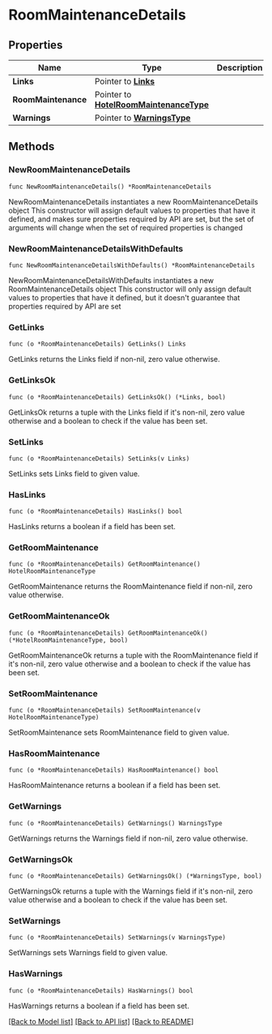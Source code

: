 # RoomMaintenanceDetails

## Properties

Name | Type | Description | Notes
------------ | ------------- | ------------- | -------------
**Links** | Pointer to [**Links**](Links.md) |  | [optional] 
**RoomMaintenance** | Pointer to [**HotelRoomMaintenanceType**](HotelRoomMaintenanceType.md) |  | [optional] 
**Warnings** | Pointer to [**WarningsType**](WarningsType.md) |  | [optional] 

## Methods

### NewRoomMaintenanceDetails

`func NewRoomMaintenanceDetails() *RoomMaintenanceDetails`

NewRoomMaintenanceDetails instantiates a new RoomMaintenanceDetails object
This constructor will assign default values to properties that have it defined,
and makes sure properties required by API are set, but the set of arguments
will change when the set of required properties is changed

### NewRoomMaintenanceDetailsWithDefaults

`func NewRoomMaintenanceDetailsWithDefaults() *RoomMaintenanceDetails`

NewRoomMaintenanceDetailsWithDefaults instantiates a new RoomMaintenanceDetails object
This constructor will only assign default values to properties that have it defined,
but it doesn't guarantee that properties required by API are set

### GetLinks

`func (o *RoomMaintenanceDetails) GetLinks() Links`

GetLinks returns the Links field if non-nil, zero value otherwise.

### GetLinksOk

`func (o *RoomMaintenanceDetails) GetLinksOk() (*Links, bool)`

GetLinksOk returns a tuple with the Links field if it's non-nil, zero value otherwise
and a boolean to check if the value has been set.

### SetLinks

`func (o *RoomMaintenanceDetails) SetLinks(v Links)`

SetLinks sets Links field to given value.

### HasLinks

`func (o *RoomMaintenanceDetails) HasLinks() bool`

HasLinks returns a boolean if a field has been set.

### GetRoomMaintenance

`func (o *RoomMaintenanceDetails) GetRoomMaintenance() HotelRoomMaintenanceType`

GetRoomMaintenance returns the RoomMaintenance field if non-nil, zero value otherwise.

### GetRoomMaintenanceOk

`func (o *RoomMaintenanceDetails) GetRoomMaintenanceOk() (*HotelRoomMaintenanceType, bool)`

GetRoomMaintenanceOk returns a tuple with the RoomMaintenance field if it's non-nil, zero value otherwise
and a boolean to check if the value has been set.

### SetRoomMaintenance

`func (o *RoomMaintenanceDetails) SetRoomMaintenance(v HotelRoomMaintenanceType)`

SetRoomMaintenance sets RoomMaintenance field to given value.

### HasRoomMaintenance

`func (o *RoomMaintenanceDetails) HasRoomMaintenance() bool`

HasRoomMaintenance returns a boolean if a field has been set.

### GetWarnings

`func (o *RoomMaintenanceDetails) GetWarnings() WarningsType`

GetWarnings returns the Warnings field if non-nil, zero value otherwise.

### GetWarningsOk

`func (o *RoomMaintenanceDetails) GetWarningsOk() (*WarningsType, bool)`

GetWarningsOk returns a tuple with the Warnings field if it's non-nil, zero value otherwise
and a boolean to check if the value has been set.

### SetWarnings

`func (o *RoomMaintenanceDetails) SetWarnings(v WarningsType)`

SetWarnings sets Warnings field to given value.

### HasWarnings

`func (o *RoomMaintenanceDetails) HasWarnings() bool`

HasWarnings returns a boolean if a field has been set.


[[Back to Model list]](../README.md#documentation-for-models) [[Back to API list]](../README.md#documentation-for-api-endpoints) [[Back to README]](../README.md)



